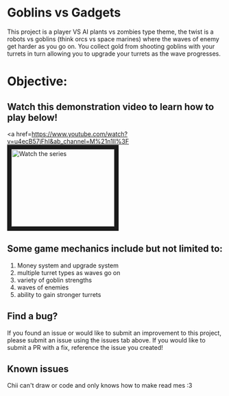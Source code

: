 # Goblins vs Gadgets
This project is a player VS AI plants vs zombies type theme, the twist is a robots vs goblins (think orcs vs space marines) where the waves of enemy get harder as you go on. 
You collect gold from shooting goblins with your turrets in turn allowing you to upgrade your turrets as the wave progresses. 


# Objective: 


## Watch this demonstration video to learn how to play below!
<a href=https://www.youtube.com/watch?v=u4ecB57jFhI&ab_channel=M%21n1ll%3F
<img src="https://i.pinimg.com/564x/92/86/b1/9286b1f34c439955c88dcd101ac66ca8.jpg" alt="Watch the series" width="240" height="180" border="10" />
</a>

## Some game mechanics include but not limited to:
1. Money system and upgrade system
2. multiple turret types as waves go on
3. variety of goblin strengths
4. waves of enemies
5. ability to gain stronger turrets


## Find a bug?
If you found an issue or would like to submit an improvement to this project, please submit an issue using the issues tab above. If you would like to submit a PR with a fix, reference the issue you created! 

## Known issues
Chii can't draw or code and only knows how to make read mes :3
